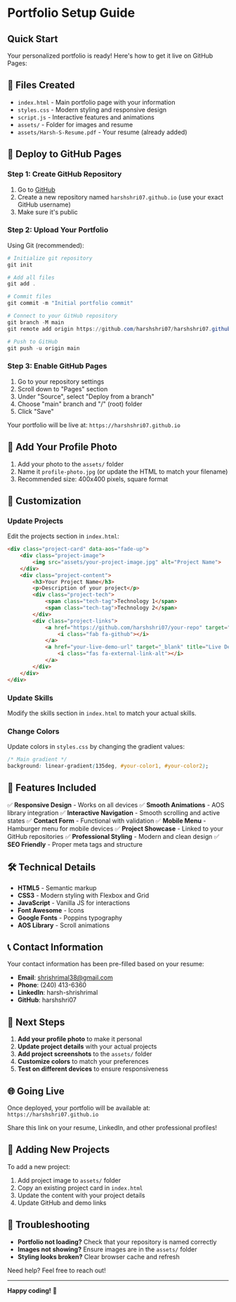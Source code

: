 # Portfolio Setup Guide

## Quick Start

Your personalized portfolio is ready! Here's how to get it live on GitHub Pages:

## 📁 Files Created

- `index.html` - Main portfolio page with your information
- `styles.css` - Modern styling and responsive design
- `script.js` - Interactive features and animations
- `assets/` - Folder for images and resume
- `assets/Harsh-S-Resume.pdf` - Your resume (already added)

## 🚀 Deploy to GitHub Pages

### Step 1: Create GitHub Repository

1. Go to [GitHub](https://github.com)
2. Create a new repository named `harshshri07.github.io` (use your exact GitHub username)
3. Make sure it's public

### Step 2: Upload Your Portfolio

Using Git (recommended):

```powershell
# Initialize git repository
git init

# Add all files
git add .

# Commit files
git commit -m "Initial portfolio commit"

# Connect to your GitHub repository
git branch -M main
git remote add origin https://github.com/harshshri07/harshshri07.github.io.git

# Push to GitHub
git push -u origin main
```

### Step 3: Enable GitHub Pages

1. Go to your repository settings
2. Scroll down to "Pages" section
3. Under "Source", select "Deploy from a branch"
4. Choose "main" branch and "/" (root) folder
5. Click "Save"

Your portfolio will be live at: `https://harshshri07.github.io`

## 📸 Add Your Profile Photo

1. Add your photo to the `assets/` folder
2. Name it `profile-photo.jpg` (or update the HTML to match your filename)
3. Recommended size: 400x400 pixels, square format

## 🎨 Customization

### Update Projects

Edit the projects section in `index.html`:

```html
<div class="project-card" data-aos="fade-up">
    <div class="project-image">
        <img src="assets/your-project-image.jpg" alt="Project Name">
    </div>
    <div class="project-content">
        <h3>Your Project Name</h3>
        <p>Description of your project</p>
        <div class="project-tech">
            <span class="tech-tag">Technology 1</span>
            <span class="tech-tag">Technology 2</span>
        </div>
        <div class="project-links">
            <a href="https://github.com/harshshri07/your-repo" target="_blank" title="View Code">
                <i class="fab fa-github"></i>
            </a>
            <a href="your-live-demo-url" target="_blank" title="Live Demo">
                <i class="fas fa-external-link-alt"></i>
            </a>
        </div>
    </div>
</div>
```

### Update Skills

Modify the skills section in `index.html` to match your actual skills.

### Change Colors

Update colors in `styles.css` by changing the gradient values:

```css
/* Main gradient */
background: linear-gradient(135deg, #your-color1, #your-color2);
```

## 📱 Features Included

✅ **Responsive Design** - Works on all devices
✅ **Smooth Animations** - AOS library integration
✅ **Interactive Navigation** - Smooth scrolling and active states
✅ **Contact Form** - Functional with validation
✅ **Mobile Menu** - Hamburger menu for mobile devices
✅ **Project Showcase** - Linked to your GitHub repositories
✅ **Professional Styling** - Modern and clean design
✅ **SEO Friendly** - Proper meta tags and structure

## 🛠 Technical Details

- **HTML5** - Semantic markup
- **CSS3** - Modern styling with Flexbox and Grid
- **JavaScript** - Vanilla JS for interactions
- **Font Awesome** - Icons
- **Google Fonts** - Poppins typography
- **AOS Library** - Scroll animations

## 📞 Contact Information

Your contact information has been pre-filled based on your resume:

- **Email**: shrishrimal38@gmail.com
- **Phone**: (240) 413-6360
- **LinkedIn**: harsh-shrishrimal
- **GitHub**: harshshri07

## 🎯 Next Steps

1. **Add your profile photo** to make it personal
2. **Update project details** with your actual projects
3. **Add project screenshots** to the `assets/` folder
4. **Customize colors** to match your preferences
5. **Test on different devices** to ensure responsiveness

## 🌐 Going Live

Once deployed, your portfolio will be available at:
`https://harshshri07.github.io`

Share this link on your resume, LinkedIn, and other professional profiles!

## 📝 Adding New Projects

To add a new project:

1. Add project image to `assets/` folder
2. Copy an existing project card in `index.html`
3. Update the content with your project details
4. Update GitHub and demo links

## 🔧 Troubleshooting

- **Portfolio not loading?** Check that your repository is named correctly
- **Images not showing?** Ensure images are in the `assets/` folder
- **Styling looks broken?** Clear browser cache and refresh

Need help? Feel free to reach out!

---

**Happy coding!** 🚀 